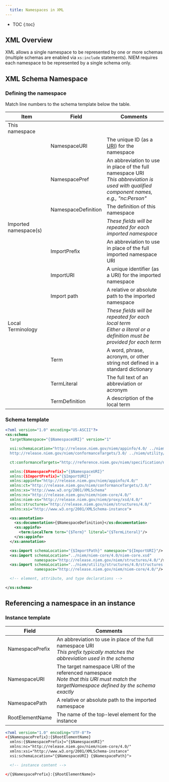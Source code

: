 ```yaml
---
  title: Namespaces in XML
---
```


- TOC
{:toc}

## XML Overview

XML allows a single namespace to be represented by one or more schemas (multiple schemas are enabled via `xs:include` statements).  NIEM requires each namespace to be represented by a single schema only.

## XML Schema Namespace

### Defining the namespace

Match line numbers to the schema template below the table.

| Item | Field | Comments |
| ---- | ----- | -------- |
| This namespace |  |  |
|      | NamespaceURI | The unique ID (as a <a href="http://en.wikipedia.org/wiki/Uniform_Resource_Identifier">URI</a>) for the namespace |
|      | NamespacePref | An abbreviation to use in place of the full namespace URI<br><i>This abbreviation is used with qualified component names, e.g., "nc:Person"</i> |
|  | NamespaceDefinition | The definition of this namespace |
| Imported namespace(s) |  | <i>These fields will be repeated for each imported namespace</i> |
|  | ImportPrefix | An abbreviation to use in place of the full imported namespace URI |
|  | ImportURI | A unique identifier (as a URI) for the imported namespace |
|  | Import path | A relative or absolute path to the imported namespace |
| Local Terminology  | | <i>These fields will be repeated for each local term<br> Either a literal or a definition must be provided for each term </i> |
|  | Term | A word, phrase, acronym, or other string not defined in a standard dictionary |
|  | TermLiteral | The full text of an abbreviation or acronym |
|  | TermDefinition | A description of the local term |

### Schema template

```xml
<?xml version="1.0" encoding="US-ASCII"?>
<xs:schema
  targetNamespace="{$NamespaceURI}" version="1"

  xsi:schemaLocation="http://release.niem.gov/niem/appinfo/4.0/ ../niem/utility/appinfo/4.0/appinfo.xsd
  http://release.niem.gov/niem/conformanceTargets/3.0/ ../niem/utility/conformanceTargets/3.0/conformanceTargets.xsd"

  ct:conformanceTargets="http://reference.niem.gov/niem/specification/naming-and-design-rules/4.0/#ReferenceSchemaDocument"

  xmlns:{$NamespacePrefix}="{$NamespaceURI}"
  xmlns:{$ImportPrefix}="{$ImportURI}"
  xmlns:appinfo="http://release.niem.gov/niem/appinfo/4.0/"
  xmlns:ct="http://release.niem.gov/niem/conformanceTargets/3.0/"
  xmlns:xs="http://www.w3.org/2001/XMLSchema"
  xmlns:nc="http://release.niem.gov/niem/niem-core/4.0/"
  xmlns:niem-xs="http://release.niem.gov/niem/proxy/xsd/4.0/"
  xmlns:structures="http://release.niem.gov/niem/structures/4.0/"
  xmlns:xsi="http://www.w3.org/2001/XMLSchema-instance">

  <xs:annotation>
    <xs:documentation>{$NamespaceDefinition}</xs:documentation>
    <xs:appinfo>
      <term:LocalTerm term="{$Term}" literal="{$TermLiteral}"/>
    </xs:appinfo>
  </xs:annotation>

  <xs:import schemaLocation="{$ImportPath}" namespace="${ImportURI}"/>
  <xs:import schemaLocation="../niem/niem-core/4.0/niem-core.xsd" 
             namespace="http://release.niem.gov/niem/structures/4.0/"/>
  <xs:import schemaLocation="../niem/utility/structures/4.0/structures.xsd" 
             namespace="http://release.niem.gov/niem/niem-core/4.0/"/>

  <!-- element, attribute, and type declarations -->

</xs:schema>
```

## Referencing a namespace in an instance

### Instance template

| Field | Comments |
| ----- | -------- |
| NamespacePrefix | An abbreviation to use in place of the full namespace URI<br>       <i>This prefix typically matches the abbreviation used in the schema</i> |
| NamespaceURI | The target namespace URI of the referenced namespace<br> <i>Note that this URI must match the targetNamespace defined by the schema exactly</i> |
| NamespacePath | A relative or absolute path to the imported namespace |
| RootElementName | The name of the top-level element for the instance |

```xml
<?xml version="1.0" encoding="UTF-8"?>
<{$NamespacePrefix}:{$RootElementName}
  xmlns:{$NamespacePrefix}="{$NamespaceURI}"
  xmlns:nc="http://release.niem.gov/niem/niem-core/4.0/"
  xmlns:xsi="http://www.w3.org/2001/XMLSchema-instance"
  xsi:schemaLocation="{$NamespaceURI} {$NamespacePath}">

  <!-- instance content -->

</{$NamespacePrefix}:{$RootElementName}>
```
